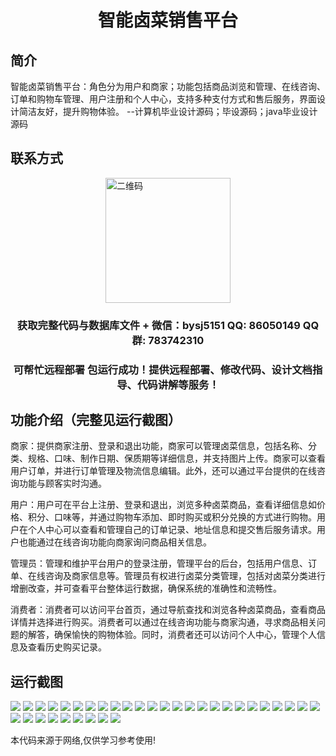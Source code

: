 <p><h1 align="center">智能卤菜销售平台</h1></p>

## 简介
智能卤菜销售平台：角色分为用户和商家；功能包括商品浏览和管理、在线咨询、订单和购物车管理、用户注册和个人中心，支持多种支付方式和售后服务，界面设计简洁友好，提升购物体验。    --计算机毕业设计源码；毕设源码；java毕业设计源码


## 联系方式
<img src="https://bs-1329754181.cos.ap-shanghai.myqcloud.com/wx.jpg" alt="二维码" style="display: block; margin: 0 auto;" width="200px">
<p><h3 align="center">获取完整代码与数据库文件 + 微信：bysj5151 QQ: 86050149 QQ群: 783742310</h3></p>
<p><h3 align="center">可帮忙远程部署 包运行成功！提供远程部署、修改代码、设计文档指导、代码讲解等服务！</h3></p>

## 功能介绍（完整见运行截图）
商家：提供商家注册、登录和退出功能，商家可以管理卤菜信息，包括名称、分类、规格、口味、制作日期、保质期等详细信息，并支持图片上传。商家可以查看用户订单，并进行订单管理及物流信息编辑。此外，还可以通过平台提供的在线咨询功能与顾客实时沟通。

用户：用户可在平台上注册、登录和退出，浏览多种卤菜商品，查看详细信息如价格、积分、口味等，并通过购物车添加、即时购买或积分兑换的方式进行购物。用户在个人中心可以查看和管理自己的订单记录、地址信息和提交售后服务请求。用户也能通过在线咨询功能向商家询问商品相关信息。

管理员：管理和维护平台用户的登录注册，管理平台的后台，包括用户信息、订单、在线咨询及商家信息等。管理员有权进行卤菜分类管理，包括对卤菜分类进行增删改查，并可查看平台整体运行数据，确保系统的准确性和流畅性。

消费者：消费者可以访问平台首页，通过导航查找和浏览各种卤菜商品，查看商品详情并选择进行购买。消费者可以通过在线咨询功能与商家沟通，寻求商品相关问题的解答，确保愉快的购物体验。同时，消费者还可以访问个人中心，管理个人信息及查看历史购买记录。


## 运行截图
![](https://bs-1329754181.cos.ap-shanghai.myqcloud.com/ssm/SmartBraisedDishSalesPlatform/img/001.jpg)
![](https://bs-1329754181.cos.ap-shanghai.myqcloud.com/ssm/SmartBraisedDishSalesPlatform/img/002.jpg)
![](https://bs-1329754181.cos.ap-shanghai.myqcloud.com/ssm/SmartBraisedDishSalesPlatform/img/003.jpg)
![](https://bs-1329754181.cos.ap-shanghai.myqcloud.com/ssm/SmartBraisedDishSalesPlatform/img/004.jpg)
![](https://bs-1329754181.cos.ap-shanghai.myqcloud.com/ssm/SmartBraisedDishSalesPlatform/img/005.jpg)
![](https://bs-1329754181.cos.ap-shanghai.myqcloud.com/ssm/SmartBraisedDishSalesPlatform/img/006.jpg)
![](https://bs-1329754181.cos.ap-shanghai.myqcloud.com/ssm/SmartBraisedDishSalesPlatform/img/007.jpg)
![](https://bs-1329754181.cos.ap-shanghai.myqcloud.com/ssm/SmartBraisedDishSalesPlatform/img/008.jpg)
![](https://bs-1329754181.cos.ap-shanghai.myqcloud.com/ssm/SmartBraisedDishSalesPlatform/img/009.jpg)
![](https://bs-1329754181.cos.ap-shanghai.myqcloud.com/ssm/SmartBraisedDishSalesPlatform/img/010.jpg)
![](https://bs-1329754181.cos.ap-shanghai.myqcloud.com/ssm/SmartBraisedDishSalesPlatform/img/011.jpg)
![](https://bs-1329754181.cos.ap-shanghai.myqcloud.com/ssm/SmartBraisedDishSalesPlatform/img/012.jpg)
![](https://bs-1329754181.cos.ap-shanghai.myqcloud.com/ssm/SmartBraisedDishSalesPlatform/img/013.jpg)
![](https://bs-1329754181.cos.ap-shanghai.myqcloud.com/ssm/SmartBraisedDishSalesPlatform/img/014.jpg)
![](https://bs-1329754181.cos.ap-shanghai.myqcloud.com/ssm/SmartBraisedDishSalesPlatform/img/015.jpg)
![](https://bs-1329754181.cos.ap-shanghai.myqcloud.com/ssm/SmartBraisedDishSalesPlatform/img/016.jpg)
![](https://bs-1329754181.cos.ap-shanghai.myqcloud.com/ssm/SmartBraisedDishSalesPlatform/img/017.jpg)
![](https://bs-1329754181.cos.ap-shanghai.myqcloud.com/ssm/SmartBraisedDishSalesPlatform/img/018.jpg)
![](https://bs-1329754181.cos.ap-shanghai.myqcloud.com/ssm/SmartBraisedDishSalesPlatform/img/019.jpg)
![](https://bs-1329754181.cos.ap-shanghai.myqcloud.com/ssm/SmartBraisedDishSalesPlatform/img/020.jpg)
![](https://bs-1329754181.cos.ap-shanghai.myqcloud.com/ssm/SmartBraisedDishSalesPlatform/img/021.jpg)
![](https://bs-1329754181.cos.ap-shanghai.myqcloud.com/ssm/SmartBraisedDishSalesPlatform/img/022.jpg)
![](https://bs-1329754181.cos.ap-shanghai.myqcloud.com/ssm/SmartBraisedDishSalesPlatform/img/023.jpg)
![](https://bs-1329754181.cos.ap-shanghai.myqcloud.com/ssm/SmartBraisedDishSalesPlatform/img/024.jpg)
![](https://bs-1329754181.cos.ap-shanghai.myqcloud.com/ssm/SmartBraisedDishSalesPlatform/img/025.jpg)
![](https://bs-1329754181.cos.ap-shanghai.myqcloud.com/ssm/SmartBraisedDishSalesPlatform/img/026.jpg)
![](https://bs-1329754181.cos.ap-shanghai.myqcloud.com/ssm/SmartBraisedDishSalesPlatform/img/027.jpg)
![](https://bs-1329754181.cos.ap-shanghai.myqcloud.com/ssm/SmartBraisedDishSalesPlatform/img/028.jpg)
![](https://bs-1329754181.cos.ap-shanghai.myqcloud.com/ssm/SmartBraisedDishSalesPlatform/img/029.jpg)
![](https://bs-1329754181.cos.ap-shanghai.myqcloud.com/ssm/SmartBraisedDishSalesPlatform/img/030.jpg)
![](https://bs-1329754181.cos.ap-shanghai.myqcloud.com/ssm/SmartBraisedDishSalesPlatform/img/031.jpg)
![](https://bs-1329754181.cos.ap-shanghai.myqcloud.com/ssm/SmartBraisedDishSalesPlatform/img/032.jpg)
![](https://bs-1329754181.cos.ap-shanghai.myqcloud.com/ssm/SmartBraisedDishSalesPlatform/img/033.jpg)
![](https://bs-1329754181.cos.ap-shanghai.myqcloud.com/ssm/SmartBraisedDishSalesPlatform/img/034.jpg)

<p>本代码来源于网络,仅供学习参考使用!</p>
